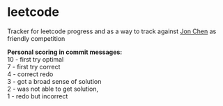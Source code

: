 # leetcode
Tracker for leetcode progress and as a way to track against <a href="https://github.com/thisisjonchen">Jon Chen</a> as friendly competition

<b>Personal scoring in commit messages:</b> <br>
10 - first try optimal <br>
7 - first try correct <br>
4 - correct redo <br>
3 - got a broad sense of solution <br>
2 - was not able to get solution, <br>
1 - redo but incorrect <br>
